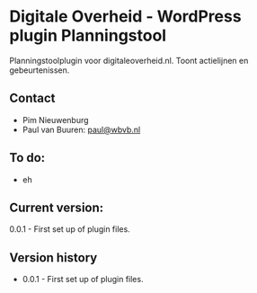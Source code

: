 # Digitale Overheid - WordPress plugin Planningstool
Planningstoolplugin voor digitaleoverheid.nl. Toont actielijnen en gebeurtenissen.

## Contact
* Pim Nieuwenburg
* Paul van Buuren: paul@wbvb.nl

## To do:
* eh

## Current version:
0.0.1 - First set up of plugin files.

## Version history
* 0.0.1 - First set up of plugin files.
